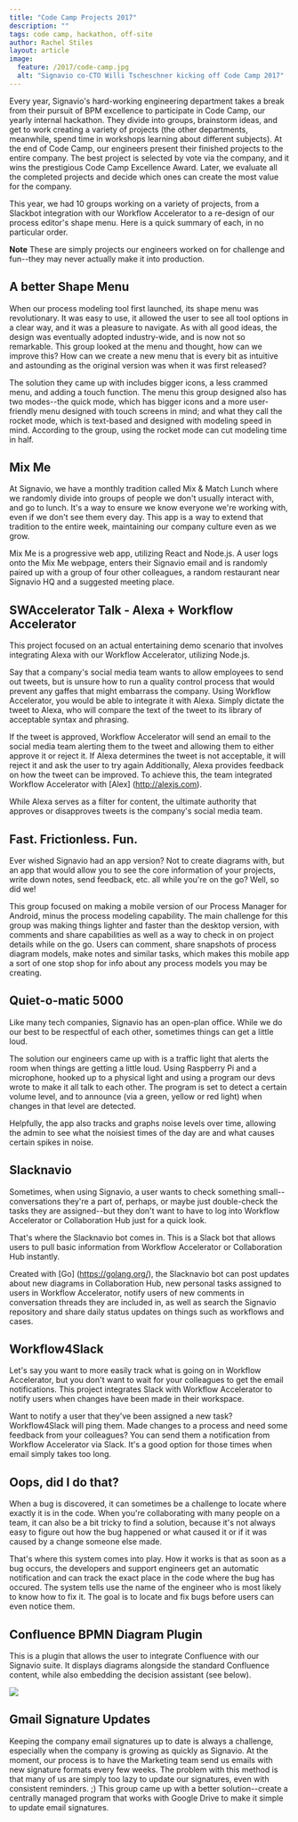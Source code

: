 ```yaml
---
title: "Code Camp Projects 2017"
description: ""
tags: code camp, hackathon, off-site
author: Rachel Stiles
layout: article
image:
  feature: /2017/code-camp.jpg
  alt: "Signavio co-CTO Willi Tscheschner kicking off Code Camp 2017"
---
```


Every year, Signavio's hard-working engineering department takes a break from their pursuit of BPM excellence to participate in Code Camp, our yearly internal hackathon.
They divide into groups, brainstorm ideas, and get to work creating a variety of projects (the other departments, meanwhile, spend time in workshops learning about different subjects).
At the end of Code Camp, our engineers present their finished projects to the entire company.
The best project is selected by vote via the company, and it wins the prestigious Code Camp Excellence Award.
Later, we evaluate all the completed projects and decide which ones can create the most value for the company.

This year, we had 10 groups working on a variety of projects, from a Slackbot integration with our Workflow Accelerator to a re-design of our process editor's shape menu.
Here is a quick summary of each, in no particular order.

**Note** These are simply projects our engineers worked on for challenge and fun--they may never actually make it into production.


## A better Shape Menu

When our process modeling tool first launched, its shape menu was revolutionary. It was easy to use, it allowed the user to see all tool options in a clear way, and it was a pleasure to navigate.
As with all good ideas, the design was eventually adopted industry-wide, and is now not so remarkable.
This group looked at the menu and thought, how can we improve this?
How can we create a new menu that is every bit as intuitive and astounding as the original version was when it was first released?

The solution they came up with includes bigger icons, a less crammed menu, and adding a touch function.
The menu this group designed also has two modes--the quick mode, which has bigger icons and a more user-friendly menu designed with touch screens in mind; and what they call the rocket mode, which is text-based and designed with modeling speed in mind.
According to the group, using the rocket mode can cut modeling time in half.

## Mix Me

At Signavio, we have a monthly tradition called Mix & Match Lunch where we randomly divide into groups of people we don't usually interact with, and go to lunch.
It's a way to ensure we know everyone we're working with, even if we don't see them every day.
This app is a way to extend that tradition to the entire week, maintaining our company culture even as we grow.

Mix Me is a progressive web app, utilizing React and Node.js.
A user logs onto the Mix Me webpage, enters their Signavio email and is randomly paired up with a group of four other colleagues, a random restaurant near Signavio HQ and a suggested meeting place.

## SWAccelerator Talk - Alexa + Workflow Accelerator

This project focused on an actual entertaining demo scenario that involves integrating Alexa with our Workflow Accelerator, utilizing Node.js.

Say that a company's social media team wants to allow employees to send out tweets, but is unsure how to run a quality control process that would prevent any gaffes that might embarrass the company.
Using Workflow Accelerator, you would be able to integrate it with Alexa.
Simply dictate the tweet to Alexa, who will compare the text of the tweet to its library of acceptable syntax and phrasing.

If the tweet is approved, Workflow Accelerator will send an email to the social media team alerting them to the tweet and allowing them to either approve it or reject it.
If Alexa determines the tweet is not acceptable, it will reject it and ask the user to try again
Additionally, Alexa provides feedback on how the tweet can be improved. To achieve this, the team integrated Workflow Accelerator with [Alex] (http://alexjs.com).

While Alexa serves as a filter for content, the ultimate authority that approves or disapproves tweets is the company's social media team.

## Fast. Frictionless. Fun.

Ever wished Signavio had an app version?
Not to create diagrams with, but an app that would allow you to see the core information of your projects, write down notes, send feedback, etc. all while you're on the go?
Well, so did we!

This group focused on making a mobile version of our Process Manager for Android, minus the process modeling capability.
The main challenge for this group was making things lighter and faster than the desktop version, with comments and share capabilities as well as a way to check in on project details while on the go.
Users can comment, share snapshots of process diagram models, make notes and similar tasks, which makes this mobile app a sort of one stop shop for info about any process models you may be creating.

## Quiet-o-matic 5000

Like many tech companies, Signavio has an open-plan office.
While we do our best to be respectful of each other, sometimes things can get a little loud.

The solution our engineers came up with is a traffic light that alerts the room when things are getting a little loud.
Using Raspberry Pi and a microphone, hooked up to a physical light and using a program our devs wrote to make it all talk to each other.
The program is set to detect a certain volume level, and to announce (via a green, yellow or red light) when changes in that level are detected.

Helpfully, the app also tracks and graphs noise levels over time, allowing the admin to see what the noisiest times of the day are and what causes certain spikes in noise.

## Slacknavio

Sometimes, when using Signavio, a user wants to check something small--conversations they're a part of, perhaps, or maybe just double-check the tasks they are assigned--but they don't want to have to log into Workflow Accelerator or Collaboration Hub just for a quick look.

That's where the Slacknavio bot comes in.
This is a Slack bot that allows users to pull basic information from Workflow Accelerator or Collaboration Hub instantly.

Created with [Go] (https://golang.org/), the Slacknavio bot can post updates about new diagrams in Collaboration Hub, new personal tasks assigned to users in Workflow Accelerator, notify users of new comments in conversation threads they are included in, as well as search the Signavio repository and share daily status updates on things such as workflows and cases.

## Workflow4Slack

Let's say you want to more easily track what is going on in Workflow Accelerator, but you don't want to wait for your colleagues to get the email notifications.
This project integrates Slack with Workflow Accelerator to notify users when changes have been made in their workspace.

Want to notify a user that they've been assigned a new task? Workflow4Slack will ping them.
Made changes to a process and need some feedback from your colleagues?
You can send them a notification from Workflow Accelerator via Slack.
It's a good option for those times when email simply takes too long.

## Oops, did I do that?

When a bug is discovered, it can sometimes be a challenge to locate where exactly it is in the code.
When you're collaborating with many people on a team, it can also be a bit tricky to find a solution, because it's not always easy to figure out how the bug happened or what caused it or if it was caused by a change someone else made.

That's where this system comes into play. How it works is that as soon as a bug occurs, the developers and support engineers get an automatic notification and can track the exact place in the code where the bug has occured.
The system tells use the name of the engineer who is most likely to know how to fix it. The goal is to locate and fix bugs before users can even notice them.


## Confluence BPMN Diagram Plugin

This is a plugin that allows the user to integrate Confluence with our Signavio suite.
It displays diagrams alongside the standard Confluence content, while also embedding the decision assistant (see below).

![](../2017/insert-hub-macro.gif)


## Gmail Signature Updates

Keeping the company email signatures up to date is always a challenge, especially when the company is growing as quickly as Signavio.
At the moment, our process is to have the Marketing team send us emails with new signature formats every few weeks.
The problem with this method is that many of us are simply too lazy to update our signatures, even with consistent reminders. ;)
This group came up with a better solution--create a centrally managed program that works with Google Drive to make it simple to update email signatures.
